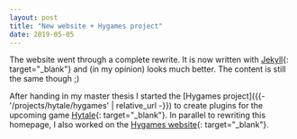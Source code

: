 ```yaml
---
layout: post
title: "New website + Hygames project"
date: 2019-05-05
---
```

The website went through a complete rewrite. It is now written with [Jekyll](https://jekyllrb.com/){: target="_blank"} and (in my opinion) looks much better. The content is still the same though ;)

After handing in my master thesis I started the [Hygames project]({{- '/projects/hytale/hygames' | relative_url -}}) to create plugins for the upcoming game [Hytale](https://hytale.com/){: target="_blank"}. In parallel to rewriting this homepage, I also worked on the [Hygames website](httsp://www.hygames.co){: target="_blank"}.
